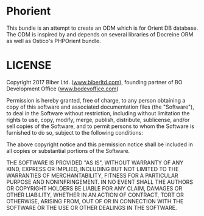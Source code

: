 # Phorient
This bundle is an attempt to create an ODM which is for Orient DB database. The ODM is inspired by and depends on several libraries 
of Docreine ORM as well as Ostico's PHPOrient bundle.

# LICENSE
Copyright 2017 Biber Ltd. (www.biberltd.com), founding partner of BO Development Office (www.bodevoffice.com)

Permission is hereby granted, free of charge, to any person obtaining a copy of this software and associated documentation files 
(the "Software"), to deal in the Software without restriction, including without limitation the rights to use, copy, modify, merge, 
publish, distribute, sublicense, and/or sell copies of the Software, and to permit persons to whom the Software is furnished to do so, 
subject to the following conditions:

The above copyright notice and this permission notice shall be included in all copies or substantial portions of the Software.

THE SOFTWARE IS PROVIDED "AS IS", WITHOUT WARRANTY OF ANY KIND, EXPRESS OR IMPLIED, INCLUDING BUT NOT LIMITED TO THE WARRANTIES OF 
MERCHANTABILITY, FITNESS FOR A PARTICULAR PURPOSE AND NONINFRINGEMENT. IN NO EVENT SHALL THE AUTHORS OR COPYRIGHT HOLDERS BE LIABLE FOR 
ANY CLAIM, DAMAGES OR OTHER LIABILITY, WHETHER IN AN ACTION OF CONTRACT, TORT OR OTHERWISE, ARISING FROM, OUT OF OR IN CONNECTION WITH 
THE SOFTWARE OR THE USE OR OTHER DEALINGS IN THE SOFTWARE.